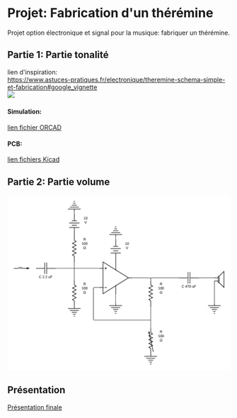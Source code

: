 # Projet: Fabrication d'un thérémine
Projet option électronique et signal pour la musique: fabriquer un thérémine.  

## Partie 1: Partie tonalité
lien d'inspiration:  
https://www.astuces-pratiques.fr/electronique/theremine-schema-simple-et-fabrication#google_vignette  
![](https://www.astuces-pratiques.fr/image/electronique/theremine-schema-simple-et-fabrication/theremine-schema-simple.webp)  

#### Simulation:  
[lien fichier ORCAD]()
#### PCB:  
[lien fichiers Kicad](https://github.com/EstelleTournassat/Theremin/blob/main/Theremine.opj)

## Partie 2: Partie volume
![](https://github.com/EstelleTournassat/Theremin/blob/main/Diagramme%20vierge%20(4).png)

## Présentation
[Présentation finale](https://github.com/EstelleTournassat/Theremin/blob/main/Electronique%20et%20signal%20pour%20la%20musique.pdf)
